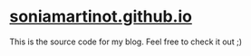 # [soniamartinot.github.io](https://soniamartinot.github.io)

This is the source code for my blog. Feel free to check it out ;) 
